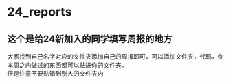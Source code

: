 # 24_reports
## 这个是给24新加入的同学填写周报的地方
大家找到自己名字对应的文件夹添加自己的周报即可，可以添加文件夹，代码，你本周之内做过的东西都可以贴进你的文件夹。  
~~但是注意不要贴错到别人的文件夹内~~
